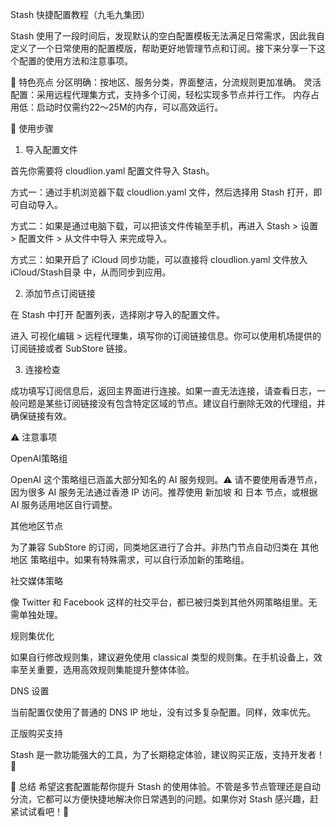 Stash 快捷配置教程（九毛九集团）

Stash 使用了一段时间后，发现默认的空白配置模板无法满足日常需求，因此我自定义了一个日常使用的配置模版，帮助更好地管理节点和订阅。接下来分享一下这个配置的使用方法和注意事项。

🌟 特色亮点
分区明确：按地区、服务分类，界面整洁，分流规则更加准确。
灵活配置：采用远程代理集方式，支持多个订阅，轻松实现多节点并行工作。
内存占用低：启动时仅需约22～25M的内存，可以高效运行。

🚀 使用步骤

1. 导入配置文件
   
首先你需要将 cloudlion.yaml 配置文件导入 Stash。

方式一：通过手机浏览器下载 cloudlion.yaml 文件，然后选择用 Stash 打开，即可自动导入。

方式二：如果是通过电脑下载，可以把该文件传输至手机，再进入 Stash > 设置 > 配置文件 > 从文件中导入 来完成导入。

方式三：如果开启了 iCloud 同步功能，可以直接将 cloudlion.yaml 文件放入 iCloud/Stash目录 中，从而同步到应用。

2. 添加节点订阅链接
   
在 Stash 中打开 配置列表，选择刚才导入的配置文件。

进入 可视化编辑 > 远程代理集，填写你的订阅链接信息。你可以使用机场提供的订阅链接或者 SubStore 链接。

3. 连接检查
   
成功填写订阅信息后，返回主界面进行连接。如果一直无法连接，请查看日志，一般问题是某些订阅链接没有包含特定区域的节点。建议自行删除无效的代理组，并确保链接有效。

⚠️ 注意事项

OpenAI策略组

OpenAI 这个策略组已涵盖大部分知名的 AI 服务规则。⚠️ 请不要使用香港节点，因为很多 AI 服务无法通过香港 IP 访问。推荐使用 新加坡 和 日本 节点，或根据 AI 服务适用地区自行调整。

其他地区节点

为了兼容 SubStore 的订阅，同类地区进行了合并。非热门节点自动归类在 其他地区 策略组中。如果有特殊需求，可以自行添加新的策略组。

社交媒体策略

像 Twitter 和 Facebook 这样的社交平台，都已被归类到其他外网策略组里。无需单独处理。

规则集优化

如果自行修改规则集，建议避免使用 classical 类型的规则集。在手机设备上，效率至关重要，选用高效规则集能提升整体体验。

DNS 设置

当前配置仅使用了普通的 DNS IP 地址，没有过多复杂配置。同样，效率优先。

正版购买支持

Stash 是一款功能强大的工具，为了长期稳定体验，建议购买正版，支持开发者！💪

📝 总结
希望这套配置能帮你提升 Stash 的使用体验。不管是多节点管理还是自动分流，它都可以方便快捷地解决你日常遇到的问题。如果你对 Stash 感兴趣，赶紧试试看吧！🎉


